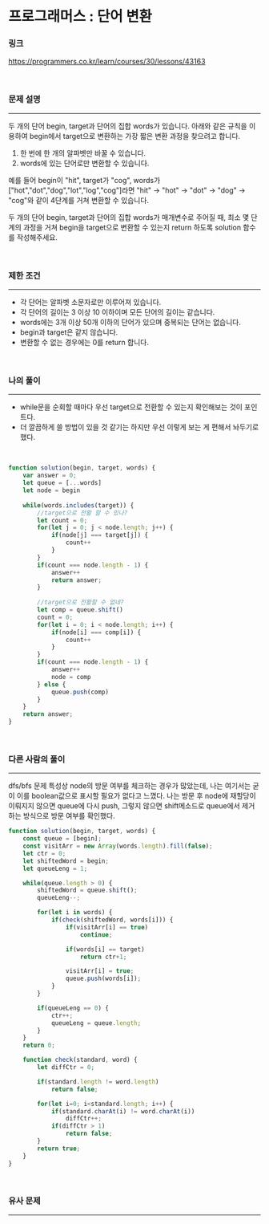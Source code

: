 프로그래머스 : 단어 변환
===
### 링크
https://programmers.co.kr/learn/courses/30/lessons/43163

<br>

### 문제 설명
---
두 개의 단어 begin, target과 단어의 집합 words가 있습니다. 아래와 같은 규칙을 이용하여 begin에서 target으로 변환하는 가장 짧은 변환 과정을 찾으려고 합니다.

1. 한 번에 한 개의 알파벳만 바꿀 수 있습니다.
2. words에 있는 단어로만 변환할 수 있습니다.

예를 들어 begin이 "hit", target가 "cog", words가 ["hot","dot","dog","lot","log","cog"]라면 "hit" -> "hot" -> "dot" -> "dog" -> "cog"와 같이 4단계를 거쳐 변환할 수 있습니다.

두 개의 단어 begin, target과 단어의 집합 words가 매개변수로 주어질 때, 최소 몇 단계의 과정을 거쳐 begin을 target으로 변환할 수 있는지 return 하도록 solution 함수를 작성해주세요.


<br>

### 제한 조건
---
- 각 단어는 알파벳 소문자로만 이루어져 있습니다.
- 각 단어의 길이는 3 이상 10 이하이며 모든 단어의 길이는 같습니다.
- words에는 3개 이상 50개 이하의 단어가 있으며 중복되는 단어는 없습니다.
- begin과 target은 같지 않습니다.
- 변환할 수 없는 경우에는 0를 return 합니다.
<br>


### 나의 풀이
---
- while문을 순회할 때마다 우선 target으로 전환할 수 있는지 확인해보는 것이 포인트다.
- 더 깔끔하게 쓸 방법이 있을 것 같기는 하지만 우선 이렇게 보는 게 편해서 놔두기로 했다.
<br>

```js
function solution(begin, target, words) {
    var answer = 0;
    let queue = [...words]
    let node = begin
    
    while(words.includes(target)) {
        //target으로 전활 할 수 있나?
        let count = 0;
        for(let j = 0; j < node.length; j++) {
            if(node[j] === target[j]) {
                count++
            }
        }
        if(count === node.length - 1) {
            answer++
            return answer;
        }
        
        //target으로 전활할 수 없네?
        let comp = queue.shift()
        count = 0;
        for(let i = 0; i < node.length; i++) {
            if(node[i] === comp[i]) {
                count++
            }
        }
        if(count === node.length - 1) {
            answer++
            node = comp
        } else {
            queue.push(comp)
        }
    }
    return answer;
}
```
<br>

### 다른 사람의 풀이
---
dfs/bfs 문제 특성상 node의 방문 여부를 체크하는 경우가 많았는데, 나는 여기서는 굳이 이를 boolean값으로 표시할 필요가 없다고 느꼈다. 나는 방문 후 node에 재할당이 이뤄지지 않으면 queue에 다시 push, 그렇지 않으면 shift메소드로 queue에서 제거하는 방식으로 방문 여부를 확인했다.

```js
function solution(begin, target, words) {
    const queue = [begin];
    const visitArr = new Array(words.length).fill(false);
    let ctr = 0;
    let shiftedWord = begin;
    let queueLeng = 1;

    while(queue.length > 0) {
        shiftedWord = queue.shift();
        queueLeng--;

        for(let i in words) {            
            if(check(shiftedWord, words[i])) {
                if(visitArr[i] == true) 
                    continue;

                if(words[i] == target)
                    return ctr+1;

                visitArr[i] = true;
                queue.push(words[i]);
            }
        }

        if(queueLeng == 0) {
            ctr++;
            queueLeng = queue.length;
        }
    }
    return 0;

    function check(standard, word) {
        let diffCtr = 0;

        if(standard.length != word.length) 
            return false;

        for(let i=0; i<standard.length; i++) {
            if(standard.charAt(i) != word.charAt(i))
                diffCtr++;
            if(diffCtr > 1)
                return false;
        }
        return true;
    }
}
```

<br>

### 유사 문제
---

<br>
